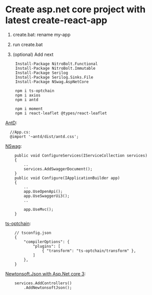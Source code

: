 # Create asp.net core project with latest create-react-app

1. create.bat: rename my-app
2. run create.bat
3. (optional) Add next

        Install-Package NitroBolt.Functional
        Install-Package NitroBolt.Immutable
        Install-Package Serilog
        Install-Package Serilog.Sinks.File
        Install-Package NSwag.AspNetCore

        npm i ts-optchain
        npm i axios 
        npm i antd
        
        npm i moment 
        npm i react-leaflet @types/react-leaflet
        
[AntD][Antd]:

      //App.cs:      
      @import '~antd/dist/antd.css';

[NSwag][1]:

        public void ConfigureServices(IServiceCollection services)
        {
            ..
            services.AddSwaggerDocument();
        }
        public void Configure(IApplicationBuilder app)
        {
            ..
            app.UseOpenApi();
            app.UseSwaggerUi3();
            .. 
            
            app.UseMvc();
        } 

[ts-optchain][2]: 

        // tsconfig.json
        {
            "compilerOptions": {
                "plugins": [
                    { "transform": "ts-optchain/transform" },
                ]
            },
        }

[Newtonsoft.Json with Asp.Net core 3][3]:
    
        services.AddControllers()
            .AddNewtonsoftJson(); 

[1]: https://docs.microsoft.com/en-us/aspnet/core/tutorials/getting-started-with-nswag?view=aspnetcore-3.0&tabs=visual-studio 
[2]: https://github.com/rimeto/ts-optchain         
[3]: https://docs.microsoft.com/en-us/aspnet/core/migration/22-to-30?view=aspnetcore-3.0&tabs=visual-studio#jsonnet-support 
[AntD]: https://ant.design/docs/react/recommendation
